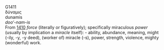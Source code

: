G1411  
δύναμις  
dunamis  
*doo‘-nam-is*  
From [1410](g1410) *force* (literally or figuratively); specifically
miraculous *power* (usually by implication a *miracle* itself): -
ability, abundance, meaning, might (-ily, -y, -y deed), (worker of)
miracle (-s), power, strength, violence, mighty (wonderful) work.  
